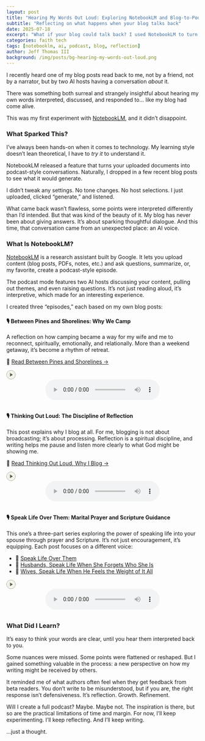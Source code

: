 ```yaml
---
layout: post
title: "Hearing My Words Out Loud: Exploring NotebookLM and Blog-to-Podcast AI"
subtitle: "Reflecting on what happens when your blog talks back"
date: 2025-07-18
excerpt: "What if your blog could talk back? I used NotebookLM to turn three of my posts into podcast-style episodes,and hearing them out loud changed the way I think about writing, reflection, and how our words are received."
categories: faith tech
tags: [notebooklm, ai, podcast, blog, reflection]
author: Jeff Thomas III
background: /img/posts/bg-hearing-my-words-out-loud.png
---
```



I recently heard one of my blog posts read back to me, not by a friend, not by a narrator, but by two AI hosts having a conversation *about* it.

There was something both surreal and strangely insightful about hearing my own words interpreted, discussed, and responded to… like my blog had come alive.

This was my first experiment with [NotebookLM](https://notebooklm.google), and it didn’t disappoint.

### What Sparked This?

I’ve always been hands-on when it comes to technology. My learning style doesn’t lean theoretical, I have to *try it* to understand it.

NotebookLM released a feature that turns your uploaded documents into podcast-style conversations. Naturally, I dropped in a few recent blog posts to see what it would generate.

I didn’t tweak any settings. No tone changes. No host selections. I just uploaded, clicked “generate,” and listened.

What came back wasn’t flawless, some points were interpreted differently than I’d intended. But that was kind of the beauty of it. My blog has never been about giving answers. It’s about sparking thoughtful dialogue. And this time, that conversation came from an unexpected place: an AI voice.

### What Is NotebookLM?

[NotebookLM](https://notebooklm.google) is a research assistant built by Google. It lets you upload content (blog posts, PDFs, notes, etc.) and ask questions, summarize, or, my favorite, create a podcast-style episode.

The podcast mode features two AI hosts discussing your content, pulling out themes, and even raising questions. It’s not just reading aloud, it’s interpretive, which made for an interesting experience.

I created three “episodes,” each based on my own blog posts:

#### 🎙️ Between Pines and Shorelines: Why We Camp

A reflection on how camping became a way for my wife and me to reconnect, spiritually, emotionally, and relationally. More than a weekend getaway, it’s become a rhythm of retreat.

📖 [Read Between Pines and Shorelines →]([https://jeffthomasiii.github.io/Just-a-Thought-Blog/camping/2025/07/28/between-pines-and-shorelines.html)

<h64>
  <svg xmlns="http://www.w3.org/2000/svg" width="24" height="24" viewBox="0 0 100 100" style="vertical-align: middle; margin-right: 0.4em;">
    <circle cx="50" cy="50" r="48" stroke="#A6A48D" stroke-width="4" fill="#F5F5F0"/>
    <polygon points="40,30 70,50 40,70" fill="#5E5C49"/>
    <path d="M20 80 Q35 60 30 50 Q25 40 40 20" stroke="#A6A48D" stroke-width="2" fill="none"/>
  < Listen to the Episode
</h>
<div style="text-align:center; margin-bottom: 2rem;">
  <audio controls>
    <source src="{{ '/assets/audio/why-we-camp.mp3' | relative_url }}" type="audio/mpeg">
    Your browser does not support the audio element.
  </audio>
</div>

#### 🎙️ Thinking Out Loud: The Discipline of Reflection

This post explains why I blog at all. For me, blogging is not about broadcasting; it’s about processing. Reflection is a spiritual discipline, and writing helps me pause and listen more clearly to what God might be showing me.

📖 [Read Thinking Out Loud, Why I Blog →](https://jeffthomasiii.github.io/Just-a-Thought-Blog/faith/personal%20reflection/2025/07/14/thinking-out-loud-why-i-blog.html)

<h64>
  <svg xmlns="http://www.w3.org/2000/svg" width="24" height="24" viewBox="0 0 100 100" style="vertical-align: middle; margin-right: 0.4em;">
    <circle cx="50" cy="50" r="48" stroke="#A6A48D" stroke-width="4" fill="#F5F5F0"/>
    <polygon points="40,30 70,50 40,70" fill="#5E5C49"/>
    <path d="M20 80 Q35 60 30 50 Q25 40 40 20" stroke="#A6A48D" stroke-width="2" fill="none"/>
  < Listen to the Episode
</h6>
<div style="text-align:center; margin-bottom: 2rem;">
  <audio controls>
    <source src="{{ '/assets/audio/thinking-out-loud.mp3' | relative_url }}" type="audio/mpeg">
    Your browser does not support the audio element.
  </audio>
</div>

#### 🎙️ Speak Life Over Them: Marital Prayer and Scripture Guidance

This one’s a three-part series exploring the power of speaking life into your spouse through prayer and Scripture. It’s not just encouragement, it’s equipping. Each post focuses on a different voice:

- 📖 [Speak Life Over Them](https://jeffthomasiii.github.io/Just-a-Thought-Blog/2025/07/02/speak-life-over-them.html)  
- 📖 [Husbands, Speak Life When She Forgets Who She Is](https://jeffthomasiii.github.io/Just-a-Thought-Blog/2025/07/09/husbands-speak-life-when-she-forgets-who-she-is.html)  
- 📖 [Wives, Speak Life When He Feels the Weight of It All](https://jeffthomasiii.github.io/Just-a-Thought-Blog/2025/07/11/wives-speak-life-when-he-feels-the-weight-of-it-all.html)

<h64>
  <svg xmlns="http://www.w3.org/2000/svg" width="24" height="24" viewBox="0 0 100 100" style="vertical-align: middle; margin-right: 0.4em;">
    <circle cx="50" cy="50" r="48" stroke="#A6A48D" stroke-width="4" fill="#F5F5F0"/>
    <polygon points="40,30 70,50 40,70" fill="#5E5C49"/>
    <path d="M20 80 Q35 60 30 50 Q25 40 40 20" stroke="#A6A48D" stroke-width="2" fill="none"/>
  < Listen to the Episode
</h64>
<div style="text-align:center; margin-bottom: 2rem;">
  <audio controls>
    <source src="{{ '/assets/audio/speak-life-series.mp3' | relative_url }}" type="audio/mpeg">
    Your browser does not support the audio element.
  </audio>
</div>

### What Did I Learn?

It’s easy to think your words are clear, until you hear them interpreted back to you.

Some nuances were missed. Some points were flattened or reshaped. But I gained something valuable in the process: a new perspective on how my writing might be received by others.

It reminded me of what authors often feel when they get feedback from beta readers. You don’t write to be misunderstood, but if you are, the right response isn’t defensiveness. It’s reflection. Growth. Refinement.

Will I create a full podcast? Maybe. Maybe not. The inspiration is there, but so are the practical limitations of time and margin. For now, I’ll keep experimenting. I’ll keep reflecting. And I’ll keep writing.

…just a thought.
